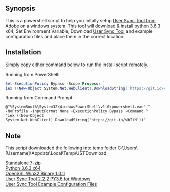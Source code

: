 ## Synopsis

This is a powershell script to help you initally setup [User Sync Tool from Adobe](https://github.com/adobe-apiplatform/user-sync.py) on a windows system. This tool will download & install python 3.6.3 x64, Set Environment Variable, Download [User Sync Tool](https://github.com/adobe-apiplatform/user-sync.py/releases) and example configuration files and place them in the correct location.

## Installation

Simply copy either command below to run the install script remotely.

Running from PowerShell:

```powershell
Set-ExecutionPolicy Bypass -Scope Process; `
iex ((New-Object System.Net.WebClient).DownloadString('https://git.io/vbItN'))
```
Running from Command Prompt:

```dos
@"%SystemRoot%\System32\WindowsPowerShell\v1.0\powershell.exe" ^
-NoProfile -InputFormat None -ExecutionPolicy Bypass -Command ^
"iex ((New-Object System.Net.WebClient).DownloadString('https://git.io/vbItN'))"
```

## Note

This script downloaded the following into temp folder C:\Users\\[Username]\Appdata\Local\Temp\USTDownload

[Standalone 7-zip](http://www.7-zip.org/a/7za920.zip)<br/>
[Python 3.6.3 x64](https://www.python.org/ftp/python/3.6.3/python-3.6.3-amd64.exe)<br />
[OpenSSL Win32 Binary 1.0.1l](https://indy.fulgan.com/SSL/openssl-1.0.2l-x64_86-win64.zip)<br />
[User Sync Tool 2.2.2 PY3.6 for Windows](https://github.com/adobe-apiplatform/user-sync.py/releases/download/v2.2.2/user-sync-v2.2.2-windows-py363.tar.gz)<br/>
[User Sync Tool Example Configuration Files](https://github.com/adobe-apiplatform/user-sync.py/releases/download/v2.2.1/example-configurations.tar.gz)
